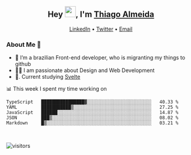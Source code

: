 

<h2 align="center">Hey <img src="https://github.com/TheDudeThatCode/TheDudeThatCode/blob/master/Assets/Hi.gif" width="29px">, I'm <a href="https://www.linkedin.com/in/thiago-almeida-69785569/">Thiago Almeida</a></h2>
<p align="center">
  <a href="https://www.linkedin.com/in/thiago-almeida-69785569/">LinkedIn</a> •
  <a href="https://twitter.com/thiagoloal">Twitter</a> •
  <a href="mailto:thiagoloal@gmail.com">Email</a>
</p>

### About Me 🚀
- 🌱  I’m a brazilian Front-end developer, who is migranting my things to github</br>
- 👨‍💻  I am passionate about Design and Web Development</br>
- 📖. Current studying [Svelte](https://svelte.dev/)

<!-- ![Thiago Almeida github stats](https://github-readme-stats.vercel.app/api?username=thiagoloal&show_icons=true&hide_border=true)&nbsp;&nbsp; -->

📊 This week I spent my time working on
<!--START_SECTION:waka-->
```text
TypeScript   ████████████████▓░░░░░░░░░░░░░░░░░░░░░░░░   40.33 % 
YAML         ███████████▒░░░░░░░░░░░░░░░░░░░░░░░░░░░░░   27.25 % 
JavaScript   ██████░░░░░░░░░░░░░░░░░░░░░░░░░░░░░░░░░░░   14.87 % 
JSON         ███▒░░░░░░░░░░░░░░░░░░░░░░░░░░░░░░░░░░░░░   08.02 % 
Markdown     █▒░░░░░░░░░░░░░░░░░░░░░░░░░░░░░░░░░░░░░░░   03.21 % 
```
<!--END_SECTION:waka-->

<br />

![visitors](https://visitor-badge.laobi.icu/badge?page_id=thiagoloal.thiagoloal)
